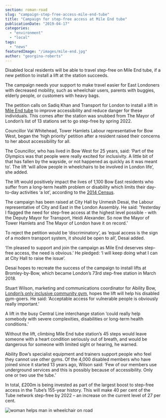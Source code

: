 ```yaml
---
section: roman-road
slug: "campaign-step-free-access-mile-end-tube"
title: "Campaign for step-free access at Mile End tube"
publicationDate: "2019-04-17"
categories: 
  - "environment"
  - "local"
tags: 
  - "news"
featuredImage: "/images/mile-end.jpg"
author: "georgina-roberts"
---
```


Disabled local residents will be able to travel step-free on Mile End tube, if a new petition to install a lift at the station succeeds.

The campaign needs your support to make travel easier for East Londoners with decreased mobility, such as wheelchair users, parents with buggies, elderly people, or customers with heavy bags.

The petition calls on Sadiq Khan and Transport for London to install a lift in [Mile End tube](https://romanroadlondon.com/mile-end-tube-station-history/) to improve accessibility and reduce danger for these individuals. This comes after the station was snubbed from The Mayor of London’s list of 13 stations set to go step-free by spring 2022.

Councillor Val Whitehead, Tower Hamlets Labour representative for Bow West, began the ‘high priority’ petition after a resident raised their concerns to her about accessibility for all.

The Councillor, who has lived in Bow West for 25 years, said: ‘Part of the Olympics was that people were really excited for inclusivity. A little bit of that has fallen by the wayside, or not happened as quickly as it was meant to’. The lift ‘will allow people in wheelchairs to be involved in London life’, she added.

The lift would positively impact the lives of 1,100 Bow East residents who suffer from a long-term health problem or disability which limits their day-to-day activities ‘a lot’, according to the [2014 Census](https://www.towerhamlets.gov.uk/Documents/Borough_statistics/Ward_profiles/Bow_West.pdf).

The campaign has been raised at City Hall by Unmesh Desai, the Labour representative of City and East in the London Assembly. He said: ‘Yesterday I flagged the need for step-free access at the highest level possible - with the Deputy Mayor for Transport, Heidi Alexander. So now the Mayor of Tower Hamlets and The Mayor of London have it on record.’

To reject the petition would be ‘discriminatory’, as ‘equal access is the sign of a modern transport system, it should be open to all’, Desai added.

‘I’m pleased to support and join the campaign as Mile End deserves step-free access, the need is obvious.’ He pledged: ‘I will keep doing what I can at City Hall to raise the issue’.

Desai hopes to recreate the success of the campaign to install lifts at Bromley-by-Bow, which became London’s 73rd step-free station in March 2018.

Stuart Wilson, marketing and communications coordinator for Ability Bow, [London’s only inclusive community gym](https://romanroadlondon.com/ability-bow-gym-victoria-kent/), hopes the lift will help his disabled gym-goers. He said: ‘Acceptable access for vulnerable people is obviously really important.’  

A lift in the busy Central Line interchange station ‘could really help somebody with severe complexities, disabilities or long-term health conditions.’

Without the lift, climbing Mile End tube station’s 45 steps would leave someone with a heart condition seriously out of breath, and would be dangerous for someone with limited sight or hearing, he warned.

Ability Bow’s specialist equipment and trainers support people who feel they cannot use other gyms. Of the 4,000 disabled members who have joined since it started 13 years ago, Wilson said: ‘Few of our members use underground services and this is possibly because of accessibility. Only one or two use the tube.’

In total, £200m is being invested as part of the largest boost to step-free access in the Tube’s 155-year history. This will make 40 per cent of the Tube network step-free by 2022 – an increase on the current level of 27 per cent.

![woman helps man in wheelchair on road](/images/photo-1508847154043-be5407fcaa5a-1024x768.jpeg)
